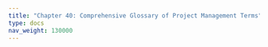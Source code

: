 ```yaml
---
title: "Chapter 40: Comprehensive Glossary of Project Management Terms"
type: docs
nav_weight: 130000
---
```

